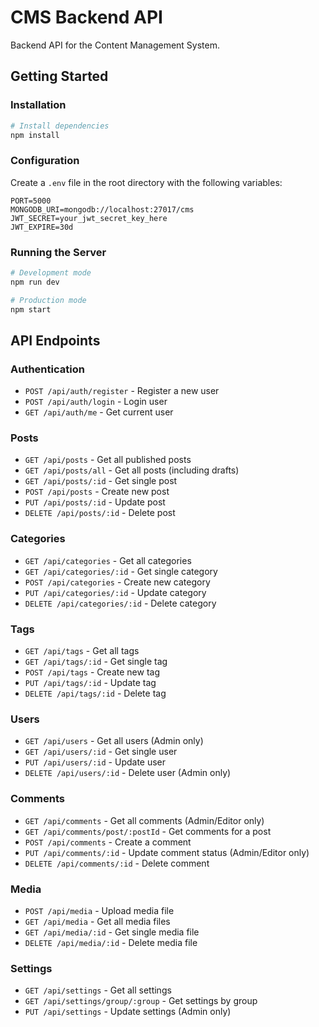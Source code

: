 # CMS Backend API

Backend API for the Content Management System.

## Getting Started

### Installation

```bash
# Install dependencies
npm install
```

### Configuration

Create a `.env` file in the root directory with the following variables:

```
PORT=5000
MONGODB_URI=mongodb://localhost:27017/cms
JWT_SECRET=your_jwt_secret_key_here
JWT_EXPIRE=30d
```

### Running the Server

```bash
# Development mode
npm run dev

# Production mode
npm start
```

## API Endpoints

### Authentication

- `POST /api/auth/register` - Register a new user
- `POST /api/auth/login` - Login user
- `GET /api/auth/me` - Get current user

### Posts

- `GET /api/posts` - Get all published posts
- `GET /api/posts/all` - Get all posts (including drafts)
- `GET /api/posts/:id` - Get single post
- `POST /api/posts` - Create new post
- `PUT /api/posts/:id` - Update post
- `DELETE /api/posts/:id` - Delete post

### Categories

- `GET /api/categories` - Get all categories
- `GET /api/categories/:id` - Get single category
- `POST /api/categories` - Create new category
- `PUT /api/categories/:id` - Update category
- `DELETE /api/categories/:id` - Delete category

### Tags

- `GET /api/tags` - Get all tags
- `GET /api/tags/:id` - Get single tag
- `POST /api/tags` - Create new tag
- `PUT /api/tags/:id` - Update tag
- `DELETE /api/tags/:id` - Delete tag

### Users

- `GET /api/users` - Get all users (Admin only)
- `GET /api/users/:id` - Get single user
- `PUT /api/users/:id` - Update user
- `DELETE /api/users/:id` - Delete user (Admin only)

### Comments

- `GET /api/comments` - Get all comments (Admin/Editor only)
- `GET /api/comments/post/:postId` - Get comments for a post
- `POST /api/comments` - Create a comment
- `PUT /api/comments/:id` - Update comment status (Admin/Editor only)
- `DELETE /api/comments/:id` - Delete comment

### Media

- `POST /api/media` - Upload media file
- `GET /api/media` - Get all media files
- `GET /api/media/:id` - Get single media file
- `DELETE /api/media/:id` - Delete media file

### Settings

- `GET /api/settings` - Get all settings
- `GET /api/settings/group/:group` - Get settings by group
- `PUT /api/settings` - Update settings (Admin only)
